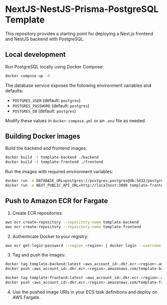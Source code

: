 # NextJS-NestJS-Prisma-PostgreSQL Template

This repository provides a starting point for deploying a Next.js frontend and NestJS backend with PostgreSQL.

## Local development

Run PostgreSQL locally using Docker Compose:

```bash
docker compose up -d
```

The database service exposes the following environment variables and defaults:

- `POSTGRES_USER` (default: `postgres`)
- `POSTGRES_PASSWORD` (default: `postgres`)
- `POSTGRES_DB` (default: `postgres`)

Modify these values in `docker-compose.yml` or an `.env` file as needed.

## Building Docker images

Build the backend and frontend images:

```bash
docker build -t template-backend ./backend
docker build -t template-frontend ./frontend
```

Run the images with required environment variables:

```bash
docker run -e DATABASE_URL=postgres://postgres:postgres@db:5432/postgres template-backend
docker run -e NEXT_PUBLIC_API_URL=http://localhost:3000 template-frontend
```

## Push to Amazon ECR for Fargate

1. Create ECR repositories:

```bash
aws ecr create-repository --repository-name template-backend
aws ecr create-repository --repository-name template-frontend
```

2. Authenticate Docker to your registry:

```bash
aws ecr get-login-password --region <region> | docker login --username AWS --password-stdin <aws_account_id>.dkr.ecr.<region>.amazonaws.com
```

3. Tag and push the images:

```bash
docker tag template-backend:latest <aws_account_id>.dkr.ecr.<region>.amazonaws.com/template-backend:latest
docker push <aws_account_id>.dkr.ecr.<region>.amazonaws.com/template-backend:latest

docker tag template-frontend:latest <aws_account_id>.dkr.ecr.<region>.amazonaws.com/template-frontend:latest
docker push <aws_account_id>.dkr.ecr.<region>.amazonaws.com/template-frontend:latest
```

4. Use the pushed image URIs in your ECS task definitions and deploy on AWS Fargate.
